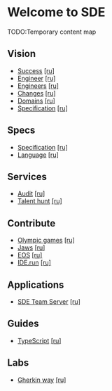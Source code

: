 # Welcome to SDE

TODO:Temporary content map

## Vision
* [Success](/vision/success) [[ru]](/ru/vision/success)
* [Engineer](/vision/engineer) [[ru]](/ru/vision/engineer)
* [Engineers](/vision/engineers) [[ru]](/ru/vision/engineers)
* [Changes](/vision/changes) [[ru]](/ru/vision/changes)
* [Domains](/vision/domains) [[ru]](/ru/vision/domains)
* [Specification](/vision/specification) [[ru]](/ru/vision/specification)

## Specs
* [Specification](/specs) [[ru]](/ru/specs)
* [Language](/specs/language) [[ru]](/ru/specs/language)

## Services
* [Audit](/services/audit) [[ru]](/ru/services/audit)
* [Talent hunt](/services/talent-hunt) [[ru]](/ru/services/talent-hunt)

## Contribute
* [Olympic games](/contribute/olympic-games) [[ru]](/ru/contribute/olympic-games)
* [Jaws](/contribute/jaws) [[ru]](/ru/contribute/jaws)
* [EOS](/contribute/eos) [[ru]](/ru/contribute/eos)
* [IDE.run](/contribute/ide) [[ru]](/ru/contribute/ide)

## Applications
* [SDE Team Server](/apps/team-server) [[ru]](/ru/apps/team-server)

## Guides
* [TypeScript](/guide/typescript) [[ru]](/ru/guide/typescript)

## Labs
* [Gherkin way](/labs/gherkin-way) [[ru]](/ru/labs/gherkin-way)
